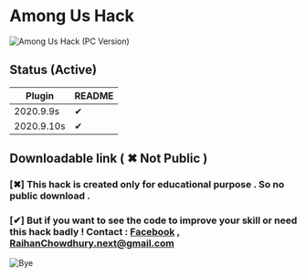 # Among Us Hack
![Among Us Hack (PC Version) ](https://i.ibb.co/Kq1r4Kf/pic.png)

## Status (Active)


| Plugin | README |
| ------ | ------ |
| 2020.9.9s|✔ |
| 2020.9.10s|✔ |

## Downloadable link ( ✖ Not Public )
### [✖]  This hack is created only for educational purpose . So no public download . 
### [✔] But if you want to see the code to improve your skill or need this hack badly ! Contact :  [Facebook](https://www.facebook.com/raihan.islam.35728/) , RaihanChowdhury.next@gmail.com

![Bye](https://media.tenor.com/images/8e889f99288ee40650cad8b6adb3679e/tenor.gif)
